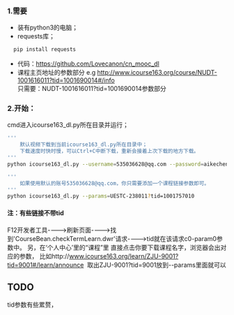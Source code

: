 ### 1.需要
* 装有python3的电脑；
* requests库；
```bash
  pip install requests
```
* 代码：https://github.com/Lovecanon/cn_mooc_dl
* 课程主页地址的参数部分
e.g http://www.icourse163.org/course/NUDT-1001616011?tid=1001690014#/info  
只需要：NUDT-1001616011?tid=1001690014参数部分


### 2.开始：
cmd进入icourse163_dl.py所在目录并运行；
```bash
'''
    默认视频下载到当前icourse163_dl.py所在目录中；
    下载速度时快时慢，可以Ctrl+C中断下载，重新会接着上次下载的地方下载。
'''
python icourse163_dl.py --username=535036628@qq.com --password=aikechengp --params=UESTC-238011?tid=1001757010

'''
    如果使用默认的账号535036628@qq.com，你只需要添加一个课程链接参数即可。
'''
python icourse163_dl.py --params=UESTC-238011?tid=1001757010
```


#### 注：有些链接不带tid
F12开发者工具---->刷新页面---->找到'CourseBean.checkTermLearn.dwr'请求---->tid就在该请求c0-param0参数中。
另，在‘个人中心’里的“课程”里 直接点击你要下载课程名字，浏览器会出对应的参数， 比如http://www.icourse163.org/learn/ZJU-9001?tid=9001#/learn/announce  取出ZJU-9001?tid=9001放到--params里面就可以 

## TODO  
tid参数有些累赘，


